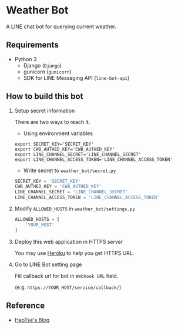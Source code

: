 # Weather Bot

A LINE chat bot for querying current weather.

## Requirements

* Python 3
    * Django (`Django`)
    * gunicorn (`gunicorn`)
    * SDK for LINE Messaging API (`line-bot-api`)

## How to build this bot

1. Setup secret information

    There are two ways to reach it.

    * Using environment variables
    ```shell
    export SECRET_KEY='SECRET_KEY'
    export CWB_AUTHED_KEY='CWB_AUTHED_KEY'
    export LINE_CHANNEL_SECRET='LINE_CHANNEL_SECRET'
    export LINE_CHANNEL_ACCESS_TOKEN='LINE_CHANNEL_ACCESS_TOKEN'
    ```

    * Write secret to `weather_bot/secret.py`
    ```python
    SECRET_KEY = 'SECRET_KEY'
    CWB_AUTHED_KEY = 'CWB_AUTHED_KEY'
    LINE_CHANNEL_SECRET = 'LINE_CHANNEL_SECRET'
    LINE_CHANNEL_ACCESS_TOKEN = 'LINE_CHANNEL_ACCESS_TOKEN'
    ```

2. Modify `ALLOWED_HOSTS` in `weather_bot/settings.py`
    ```python
    ALLOWED_HOSTS = [
        'YOUR_HOST'
    ]
    ```

3. Deploy this web application in HTTPS server

    You may use [Heroku](https://www.heroku.com/) to help you get HTTPS URL.

4. Go to LINE Bot setting page

    Fill callback url for bot in `Webhook URL` field.

    (e.g. `https://YOUR_HOST/service/callback/`)

## Reference

* [HaoTse's Blog](http://haotse-blog.logdown.com/)
